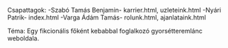 Csapattagok:
    -Szabó Tamás Benjamin- karrier.html, uzleteink.html
    -Nyári Patrik- index.html
    -Varga Ádám Tamás- rolunk.html, ajanlataink.html

Téma:
    Egy fikcionális főként kebabbal foglalkozó gyorsétteremlánc weboldala.

